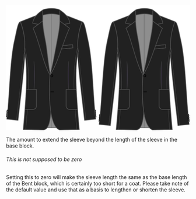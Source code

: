 
![Longitud extra de manga](sleevelengthbonus.svg)

The amount to extend the sleeve beyond the length of the sleeve in the base block.

<Note>

###### This is not supposed to be zero

Setting this to zero will make the sleeve length the same as the base length of the Bent block,
which is certainly too short for a coat.
Please take note of the default value and use that as a basis to lengthen or shorten the sleeve.

</Note>

